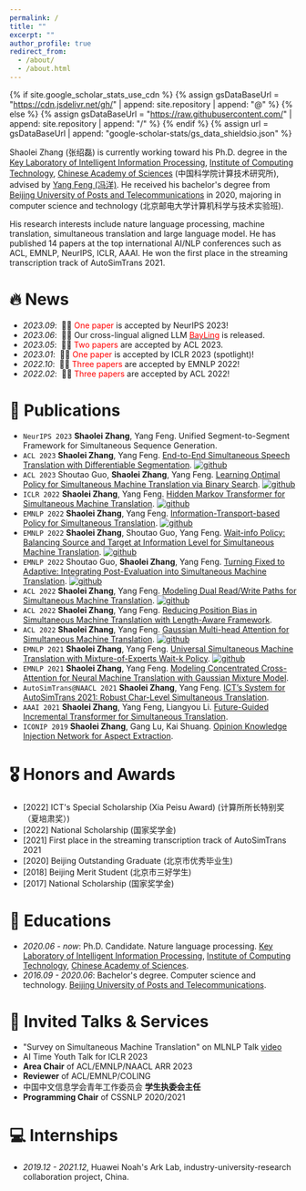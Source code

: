 ```yaml
---
permalink: /
title: ""
excerpt: ""
author_profile: true
redirect_from: 
  - /about/
  - /about.html
---
```


{% if site.google_scholar_stats_use_cdn %}
{% assign gsDataBaseUrl = "https://cdn.jsdelivr.net/gh/" | append: site.repository | append: "@" %}
{% else %}
{% assign gsDataBaseUrl = "https://raw.githubusercontent.com/" | append: site.repository | append: "/" %}
{% endif %}
{% assign url = gsDataBaseUrl | append: "google-scholar-stats/gs_data_shieldsio.json" %}

<span class='anchor' id='about-me'></span>

Shaolei Zhang (张绍磊) is currently working toward his Ph.D. degree in the [Key Laboratory of Intelligent Information Processing](http://iip.ict.ac.cn/), [Institute of Computing Technology](https://www.cas.cn/), [Chinese Academy of Sciences](https://www.cas.cn/) (中国科学院计算技术研究所), advised by [Yang Feng (冯洋)](https://people.ucas.edu.cn/~yangfeng?language=en). He received his bachelor's degree from [Beijing University of Posts and Telecommunications](http://www.bupt.edu.cn/) in 2020, majoring in computer science and technology (北京邮电大学计算机科学与技术实验班). 

His research interests include nature language processing, machine translation, simultaneous translation and large language model. He has published 14 papers at the top international AI/NLP conferences such as ACL, EMNLP, NeurIPS, ICLR, AAAI. He won the first place in the streaming transcription track of AutoSimTrans 2021.


# 🔥 News
- *2023.09*: &nbsp;🎉🎉	<font color=red>One paper</font> is accepted by NeurIPS 2023!
- *2023.06*: &nbsp;🎉🎉	Our cross-lingual aligned LLM [<font color=red>BayLing</font>](http://nlp.ict.ac.cn/bayling) is released.
- *2023.05*: &nbsp;🎉🎉	<font color=red>Two papers</font> are accepted by ACL 2023.
- *2023.01*: &nbsp;🎉🎉	<font color=red>One paper</font> is accepted by ICLR 2023 (spotlight)!
- *2022.10*: &nbsp;🎉🎉	<font color=red>Three papers</font> are accepted by EMNLP 2022!
- *2022.02*: &nbsp;🎉🎉	<font color=red>Three papers</font> are accepted by ACL 2022!

# 📝 Publications 

- ``NeurIPS 2023`` **Shaolei Zhang**, Yang Feng. Unified Segment-to-Segment Framework for Simultaneous Sequence Generation.
- ``ACL 2023`` **Shaolei Zhang**, Yang Feng. [End-to-End Simultaneous Speech Translation with Differentiable Segmentation](https://arxiv.org/pdf/2305.16093.pdf). [![github](https://img.shields.io/badge/Code-gray.svg)](https://github.com/ictnlp/DiSeg)
- ``ACL 2023`` Shoutao Guo, **Shaolei Zhang**, Yang Feng. [Learning Optimal Policy for Simultaneous Machine Translation via Binary Search](https://arxiv.org/pdf/2305.12774.pdf). [![github](https://img.shields.io/badge/Code-gray.svg)](https://github.com/ictnlp/BS-SiMT)
- ``ICLR 2022`` **Shaolei Zhang**, Yang Feng. [Hidden Markov Transformer for Simultaneous Machine Translation](https://openreview.net/pdf?id=9y0HFvaAYD6). [![github](https://img.shields.io/badge/Code-gray.svg)](https://github.com/ictnlp/HMT)
- ``EMNLP 2022`` **Shaolei Zhang**, Yang Feng. [Information-Transport-based Policy for Simultaneous Translation](https://arxiv.org/pdf/2210.12357.pdf). [![github](https://img.shields.io/badge/Code-gray.svg)](https://github.com/ictnlp/ITST)
- ``EMNLP 2022`` **Shaolei Zhang**, Shoutao Guo, Yang Feng. [Wait-info Policy: Balancing Source and Target at Information Level for Simultaneous Machine Translation](https://arxiv.org/pdf/2210.11220.pdf). [![github](https://img.shields.io/badge/Code-gray.svg)](https://github.com/ictnlp/Wait-info)
- ``EMNLP 2022`` Shoutao Guo, **Shaolei Zhang**, Yang Feng. [Turning Fixed to Adaptive: Integrating Post-Evaluation into Simultaneous Machine Translation](https://arxiv.org/pdf/2210.11900.pdf). [![github](https://img.shields.io/badge/Code-gray.svg)](https://github.com/ictnlp/PED-SiMT)
- ``ACL 2022`` **Shaolei Zhang**, Yang Feng. [Modeling Dual Read/Write Paths for Simultaneous Machine Translation](https://aclanthology.org/2022.acl-long.176.pdf). [![github](https://img.shields.io/badge/Code-gray.svg)](https://github.com/ictnlp/Dual-Path)
- ``ACL 2022`` **Shaolei Zhang**, Yang Feng. [Reducing Position Bias in Simultaneous Machine Translation with Length-Aware Framework](https://aclanthology.org/2022.acl-long.467.pdf).
- ``ACL 2022`` **Shaolei Zhang**, Yang Feng. [Gaussian Multi-head Attention for Simultaneous Machine Translation](https://aclanthology.org/2022.findings-acl.238.pdf). [![github](https://img.shields.io/badge/Code-gray.svg)](https://github.com/ictnlp/GMA)
- ``EMNLP 2021`` **Shaolei Zhang**, Yang Feng. [Universal Simultaneous Machine Translation with Mixture-of-Experts Wait-k Policy](https://aclanthology.org/2021.emnlp-main.581.pdf). [![github](https://img.shields.io/badge/Code-gray.svg)](https://github.com/ictnlp/MoE-Waitk)
- ``EMNLP 2021`` **Shaolei Zhang**, Yang Feng. [Modeling Concentrated Cross-Attention for Neural Machine Translation with Gaussian Mixture Model](https://aclanthology.org/2021.findings-emnlp.121.pdf).
- ``AutoSimTrans@NAACL 2021`` **Shaolei Zhang**, Yang Feng. [ICT’s System for AutoSimTrans 2021: Robust Char-Level Simultaneous Translation](https://aclanthology.org/2021.autosimtrans-1.1.pdf).
- ``AAAI 2021`` **Shaolei Zhang**, Yang Feng, Liangyou Li. [Future-Guided Incremental Transformer for Simultaneous Translation](https://arxiv.org/pdf/2012.12465.pdf).
- ``ICONIP 2019`` **Shaolei Zhang**, Gang Lu, Kai Shuang. [Opinion Knowledge Injection Network for Aspect Extraction](https://link.springer.com/chapter/10.1007/978-3-030-36711-4_56).


# 🎖 Honors and Awards
- [2022]	ICT's Special Scholarship (Xia Peisu Award) (计算所所长特别奖（夏培肃奖）)
- [2022]	National Scholarship (国家奖学金)
- [2021]	First place in the streaming transcription track of AutoSimTrans 2021
- [2020]	Beijing Outstanding Graduate (北京市优秀毕业生)
- [2018]	Beijing Merit Student (北京市三好学生)
- [2017]	National Scholarship (国家奖学金)

# 📖 Educations
- *2020.06 - now*: Ph.D. Candidate. Nature language processing. [Key Laboratory of Intelligent Information Processing](http://iip.ict.ac.cn/), [Institute of Computing Technology](https://www.cas.cn/), [Chinese Academy of Sciences](https://www.cas.cn/).
- *2016.09 - 2020.06*: Bachelor's degree. Computer science and technology. [Beijing University of Posts and Telecommunications](http://www.bupt.edu.cn/).

# 💬 Invited Talks & Services
- "Survey on Simultaneous Machine Translation" on MLNLP Talk [video](https://link.zhihu.com/?target=http%3A//www.bilibili.com/video/BV1dr4y1W7E9)
- AI Time Youth Talk for ICLR 2023
- **Area Chair** of ACL/EMNLP/NAACL ARR 2023 
- **Reviewer** of ACL/EMNLP/COLING 
- 中国中文信息学会青年工作委员会 **学生执委会主任**
- **Programming Chair** of CSSNLP 2020/2021

# 💻 Internships
- *2019.12 - 2021.12*, Huawei Noah's Ark Lab, industry-university-research collaboration project, China.
